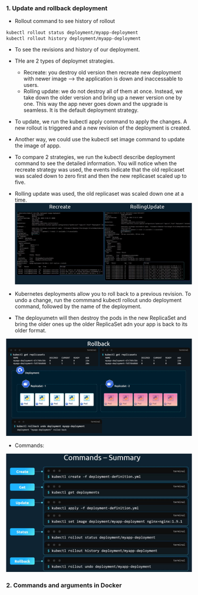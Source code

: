 ### 1. Update and rollback deployment
- Rollout command to see history of rollout
```
kubectl rollout status deployment/myapp-deployment
kubectl rollout history deployment/myapp-deployment
```

- To see the revisions and history of our deployment.
- THe are 2 types of deploymet strategies.
  - Recreate: you destroy old version then recreate new deployment with newer image --> the application is down and inaccessable to users. 
  - Rolling update: we do not destroy all of them at once. Instead, we take down the older version and bring up a newer version one by one. This way the app never goes down and the upgrade is seamless. It is the default deployment strategy. 


- To update, we run the kubectl apply command to apply the changes. A new rollout is triggered and a new revision of the deployment is created. 
- Another way, we could use the kubectl set image command to update the image of appp. 
- To compare 2 strategies, we run the kubectl describe deployment command to see the detailed information. You will notice when the recreate strategy was used, the events indicate that the old replicaset was scaled down to zero first and then the new replicaset scaled up to five.
- Rolling update was used, the old replicaset was scaled down one at a time. 
![recreateandrollingupdate](/images/recreatevsrollingupdate.png)


- Kubernetes deployments allow you to roll back to a previous revision. To undo a change, run the commmand kubectl rollout undo deployment command, followed by the name of the deployment.
- The deployumetn will then destroy the pods in the new ReplicaSet and bring the older ones up the older ReplicaSet adn your app is back to its older format. 

![rollback](/images/rollback.png)

- Commands:

![command](/images/command.png)


### 2. Commands and arguments in Docker
